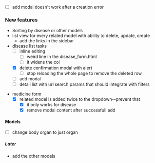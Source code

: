 - [ ] add modal doesn't work after a creation error
      
      
### New features
- Sorting by disease or other models
- list view for every related model with ability to delete, update, create
	- add the links in the sidebar
- disease list tasks
	 - [ ]  inline editing
		 - [ ] weird line in the disease_form.html
		 - [ ] it widens the col
	 - [x] delete confirmation modal with alert
		 - [ ] stop reloading the whole page to remove the deleted row
	 - [ ] add modal
	 - [ ] detail list with url search params that should integrate with filters
* medicine form
	 - [x] related model is added twice to the dropdown--prevent that
		 - [x] it only works for disease
		 - [x] remove modal content after successfull add

#### Models
- [ ] change body organ to just organ
##### Later
* add the other models 